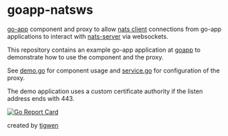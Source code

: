 # goapp-natsws

[go-app](https://go-app.dev/) component and proxy to allow [nats client](https://github.com/nats-io/nats.go)
connections from go-app applications to interact with [nats-server](https://github.com/nats-io/nats-server) via
websockets.

This repository contains an example go-app application at [goapp](internal/goapp) to demonstrate how to use the
component and the proxy.

See [demo.go](internal/goapp/compo/demo/demo.go) for component usage and [service.go](internal/goapp/service/service.go)
for configuration of the proxy.

The demo application uses a custom certificate authority if the listen address ends with 443.  

[![Go Report Card](https://goreportcard.com/badge/github.com/mlctrez/goapp-natsws)](https://goreportcard.com/report/github.com/mlctrez/goapp-natsws)

created by [tigwen](https://github.com/mlctrez/tigwen)
